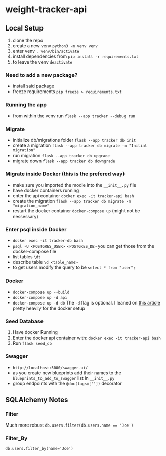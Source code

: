 # weight-tracker-api

## Local Setup

1. clone the repo
1. create a new venv `python3 -m venv venv`
1. enter venv `. venv/bin/activate`
1. install dependencies from `pip install -r requirements.txt`
1. to leave the venv `deactivate`

### Need to add a new package?

- install said package
- freeze requirements `pip freeze > requirements.txt`

### Running the app

- from within the venv run `flask --app tracker --debug run`

### Migrate

- initialize db/migrations folder `flask --app tracker db init`
- create a migration `flask --app tracker db migrate -m "Initial migration"`
- run migration `flask --app tracker db upgrade`
- migrate down `flask --app tracker db downgrade`

### Migrate inside Docker (this is the prefered way)

- make sure you imported the modle into the `__init__.py` file
- have docker containers running
- enter the api container `docker exec -it tracker-api bash`
- create the migration `flask --app tracker db migrate -m "migration_name"`
- restart the docker container `docker-compose up` (might not be nessessary)

### Enter psql inside Docker

- `docker exec -it tracker-db bash`
- `psql -U <POSTGRES_USER> <POSTGRES_DB>` you can get those from the docker-compose file
- list tables `\dt`
- describe table `\d <table_name>`
- to get users modify the query to be `select * from "user";`

### Docker

- `docker-compose up --build`
- `docker-compose up -d api`
- `docker-compose up -d db`
  The `-d` flag is optional.
  I leaned on [this article](https://www.tinystacks.com/blog-post/flask-crud-api-with-postgres/) pretty heavily for the docker setup

### Seed Database

1. Have docker Running
1. Enter the docker api container with: `docker exec -it tracker-api bash`
1. Run `flask seed_db`

### Swagger

- `http://localhost:5000/swagger-ui/`
- as you create new blueprints add their names to the `blueprints_to_add_to_swagger` list in `__init__.py`
- group endpoints with the `@doc(tags=[''])` decorator

## SQLAlchemy Notes

### Filter
Much more robust
`db.users.filter(db.users.name == 'Joe')`

### Filter_By
`db.users.filter_by(name='Joe')`